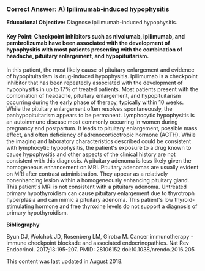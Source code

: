 
### Correct Answer: A) Ipilimumab-induced hypophysitis 

**Educational Objective:** Diagnose ipilimumab-induced hypophysitis.

#### **Key Point:** Checkpoint inhibitors such as nivolumab, ipilimumab, and pembrolizumab have been associated with the development of hypophysitis with most patients presenting with the combination of headache, pituitary enlargement, and hypopituitarism.

In this patient, the most likely cause of pituitary enlargement and evidence of hypopituitarism is drug-induced hypophysitis. Ipilimumab is a checkpoint inhibitor that has been repeatedly associated with the development of hypophysitis in up to 17% of treated patients. Most patients present with the combination of headache, pituitary enlargement, and hypopituitarism occurring during the early phase of therapy, typically within 10 weeks. While the pituitary enlargement often resolves spontaneously, the panhypopituitarism appears to be permanent.
Lymphocytic hypophysitis is an autoimmune disease most commonly occurring in women during pregnancy and postpartum. It leads to pituitary enlargement, possible mass effect, and often deficiency of adrenocorticotropic hormone (ACTH). While the imaging and laboratory characteristics described could be consistent with lymphocytic hypophysitis, the patient's exposure to a drug known to cause hypophysitis and other aspects of the clinical history are not consistent with this diagnosis.
A pituitary adenoma is less likely given the homogeneous enhancement on MRI. Pituitary adenomas are usually evident on MRI after contrast administration. They appear as a relatively nonenhancing lesion within a homogeneously enhancing pituitary gland. This patient's MRI is not consistent with a pituitary adenoma.
Untreated primary hypothyroidism can cause pituitary enlargement due to thyrotroph hyperplasia and can mimic a pituitary adenoma. This patient's low thyroid-stimulating hormone and free thyroxine levels do not support a diagnosis of primary hypothyroidism.

**Bibliography**

Byun DJ, Wolchok JD, Rosenberg LM, Girotra M. Cancer immunotherapy - immune checkpoint blockade and associated endocrinopathies. Nat Rev Endocrinol. 2017;13:195-207. PMID: 28106152 doi:10.1038/nrendo.2016.205

This content was last updated in August 2018.